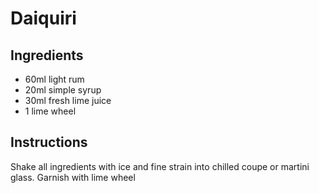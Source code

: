 # Daiquiri

## Ingredients

- 60ml light rum
- 20ml simple syrup
- 30ml fresh lime juice
- 1 lime wheel

## Instructions

Shake all ingredients with ice and fine strain into chilled coupe or martini glass. Garnish with lime wheel
